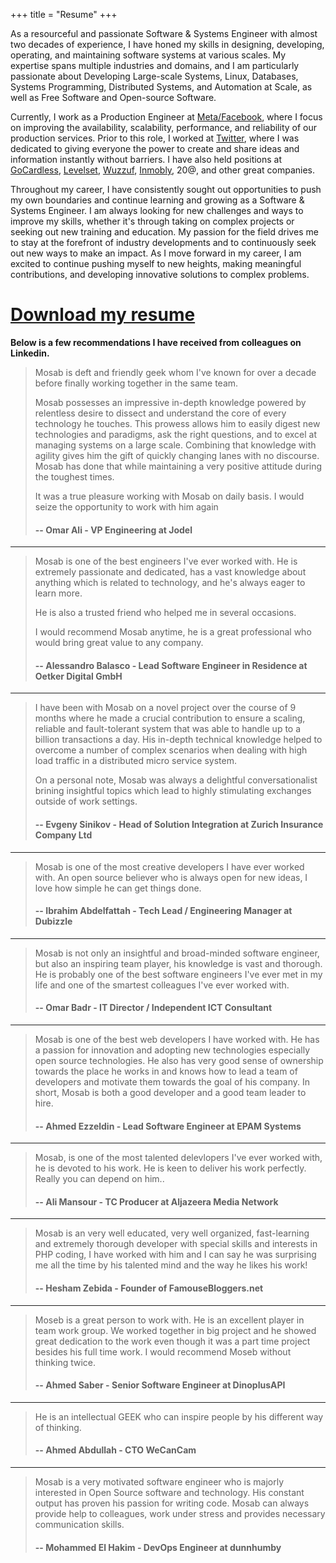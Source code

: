 +++
title = "Resume"
+++

As a resourceful and passionate Software & Systems Engineer with almost two decades of experience, I
have honed my skills in designing, developing, operating, and maintaining software systems at
various scales. My expertise spans multiple industries and domains, and I am particularly passionate
about Developing Large-scale Systems, Linux, Databases, Systems Programming, Distributed Systems,
and Automation at Scale, as well as Free Software and Open-source Software.

Currently, I work as a Production Engineer at [Meta/Facebook](https://facebook.com), where I focus on improving the
availability, scalability, performance, and reliability of our production services. Prior to this
role, I worked at [Twitter](https://twitter.com), where I was dedicated to giving everyone the power to create and share
ideas and information instantly without barriers. I have also held positions at [GoCardless](https://gocardless.com),
[Levelset](https://levelset.com), [Wuzzuf](https://wuzzuf.net/), [Inmobly](http://www.inmobly.com/), 20@, and other great companies.

Throughout my career, I have consistently sought out opportunities to push my own boundaries and
continue learning and growing as a Software & Systems Engineer. I am always looking for new
challenges and ways to improve my skills, whether it's through taking on complex projects or seeking
out new training and education. My passion for the field drives me to stay at the forefront of
industry developments and to continuously seek out new ways to make an impact. As I move forward in
my career, I am excited to continue pushing myself to new heights, making meaningful contributions,
and developing innovative solutions to complex problems.

# [Download my resume](/files/MosabIbrahim.pdf)


**Below is a few recommendations I have received from colleagues on Linkedin.**


> Mosab is deft and friendly geek whom I've known for over a decade before finally working together in
> the same team.
> 
> Mosab possesses an impressive in-depth knowledge powered by relentless desire to dissect and
> understand the core of every technology he touches. This prowess allows him to easily digest new
> technologies and paradigms, ask the right questions, and to excel at managing systems on a large
> scale. Combining that knowledge with agility gives him the gift of quickly changing lanes with no
> discourse. Mosab has done that while maintaining a very positive attitude during the toughest times.
> 
> It was a true pleasure working with Mosab on daily basis. I would seize the opportunity to work with
> him again
> 
> 
> #### -- Omar Ali - VP Engineering at Jodel

---

> Mosab is one of the best engineers I've ever worked with. He is extremely passionate and dedicated,
> has a vast knowledge about anything which is related to technology, and he's always eager to learn
> more.
> 
> He is also a trusted friend who helped me in several occasions.
> 
> I would recommend Mosab anytime, he is a great professional who would bring great value to any
> company.
> 
> 
> #### -- Alessandro Balasco - Lead Software Engineer in Residence at Oetker Digital GmbH

---

> I have been with Mosab on a novel project over the course of 9 months where he made a crucial
> contribution to ensure a scaling, reliable and fault-tolerant system that was able to handle up to a
> billion transactions a day. His in-depth technical knowledge helped to overcome a number of complex
> scenarios when dealing with high load traffic in a distributed micro service system.
> 
> On a personal note, Mosab was always a delightful conversationalist brining insightful topics which
> lead to highly stimulating exchanges outside of work settings.
> 
> #### -- Evgeny Sinikov - Head of Solution Integration at Zurich Insurance Company Ltd

---

> Mosab is one of the most creative developers I have ever worked with. An open source believer who is
> always open for new ideas, I love how simple he can get things done.
> 
> #### -- Ibrahim Abdelfattah - Tech Lead / Engineering Manager at Dubizzle

---

> Mosab is not only an insightful and broad-minded software engineer, but also an inspiring team
> player, his knowledge is vast and thorough. He is probably one of the best software engineers I've
> ever met in my life and one of the smartest colleagues I've ever worked with.
> 
> #### -- Omar Badr - IT Director / Independent ICT Consultant

---

> Mosab is one of the best web developers I have worked with. He has a passion for innovation and
> adopting new technologies especially open source technologies. He also has very good sense of
> ownership towards the place he works in and knows how to lead a team of developers and motivate them
> towards the goal of his company. In short, Mosab is both a good developer and a good team leader to
> hire.
> 
> #### -- Ahmed Ezzeldin - Lead Software Engineer at EPAM Systems

---

> Mosab, is one of the most talented delevlopers I've ever worked with, he is devoted to his work. He
> is keen to deliver his work perfectly. Really you can depend on him..
> 
> #### -- Ali Mansour - TC Producer at Aljazeera Media Network

--- 

> Mosab is an very well educated, very well organized, fast-learning and extremely thorough developer
> with special skills and interests in PHP coding, I have worked with him and I can say he was
> surprising me all the time by his talented mind and the way he likes his work!
> 
> #### -- Hesham Zebida - Founder of FamouseBloggers.net

---

> Moseb is a great person to work with. He is an excellent player in team work group. We worked
> together in big project and he showed great dedication to the work even though it was a part time
> project besides his full time work. I would recommend Moseb without thinking twice.
> 
> #### -- Ahmed Saber - Senior Software Engineer at DinoplusAPI

---

> He is an intellectual GEEK who can inspire people by his different way of thinking.
> 
> #### -- Ahmed Abdullah - CTO WeCanCam

---

> Mosab is a very motivated software engineer who is majorly interested in Open Source software and
> technology. His constant output has proven his passion for writing code. Mosab can always provide
> help to colleagues, work under stress and provides necessary communication skills.
>
> #### -- Mohammed El Hakim - DevOps Engineer at dunnhumby
